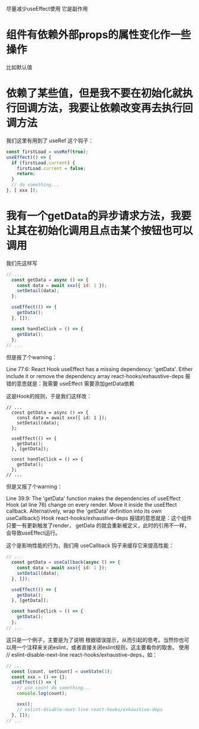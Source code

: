 尽量减少useEffect使用 它是副作用

# 组件有依赖外部props的属性变化作一些操作 
比如默认值


# 依赖了某些值，但是我不要在初始化就执行回调方法，我要让依赖改变再去执行回调方法
我们这里有用到了 useRef 这个钩子：

```js
const firstLoad = useRef(true);
useEffect(() => {
  if (firstLoad.current) {
    firstLoad.current = false;
    return;
  }
  // do something...
}, [ xxx ]);
```

# 我有一个getData的异步请求方法，我要让其在初始化调用且点击某个按钮也可以调用
我们先这样写

```js
// ...
  const getData = async () => {
    const data = await xxx({ id: 1 });
    setDetail(data);
  };

  useEffect(() => {
    getData();
  }, []);

  const handleClick = () => {
    getData();
  };
// ...
```

但是报了个warning：

Line 77:6:  React Hook useEffect has a missing dependency: 'getData'. 
Either include it or remove the dependency array 
react-hooks/exhaustive-deps
报错的意思就是：我需要 useEffect 需要添加getData依赖

这是Hook的规则，于是我们这样改：

```
// ...
  const getData = async () => {
    const data = await xxx({ id: 1 });
    setDetail(data);
  };

  useEffect(() => {
    getData();
  }, [getData]);

  const handleClick = () => {
    getData();
  };
// ...
```
但是又报了个warning：

Line 39:9:  The 'getData' function makes the dependencies of useEffect Hook (at line 76) change on every render. 
Move it inside the useEffect callback. 
Alternatively, wrap the 'getData' definition into its own useCallback() Hook  react-hooks/exhaustive-deps
报错的意思就是：这个组件只要一有更新触发了render， getData 的就会重新被定义，此时的引用不一样，会导致useEffect运行。

这个是影响性能的行为，我们用 useCallback 钩子来缓存它来提高性能：

```js
// ...
  const getData = useCallback(async () => {
    const data = await xxx({ id: 1 });
    setDetail(data);
  }, []);

  useEffect(() => {
    getData();
  }, [getData]);

  const handleClick = () => {
    getData();
  };
// ...
```

这只是一个例子，主要是为了说明 根据错误提示，从而引起的思考。当然你也可以用一个注释来关闭eslint，或者直接关闭eslint规则，这主要看你的取舍。
使用 // eslint-disable-next-line react-hooks/exhaustive-deps，如：

```js
// ...
  const [count, setCount] = useState(1);
  const xxx = () => {};
  useEffect(() => {
    // use count do something...
    console.log(count);    

    xxx();
    // eslint-disable-next-line react-hooks/exhaustive-deps
  }, []);
// ...
```
